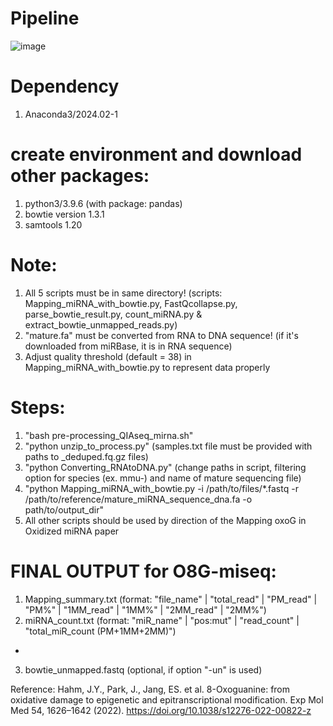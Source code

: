 # Pipeline
![image](https://github.com/user-attachments/assets/5740503d-bcae-4c15-8d68-1338130da5bc)
# Dependency
1) Anaconda3/2024.02-1
# create environment and download other packages:
1) python3/3.9.6 (with package: pandas)
2) bowtie version 1.3.1
4) samtools 1.20

# Note:
1) All 5 scripts must be in same directory!
   (scripts: Mapping_miRNA_with_bowtie.py, FastQcollapse.py, parse_bowtie_result.py, count_miRNA.py & extract_bowtie_unmapped_reads.py)
2) "mature.fa" must be converted from RNA to DNA sequence!
   (if it's downloaded from miRBase, it is in RNA sequence)
3) Adjust quality threshold (default = 38) in Mapping_miRNA_with_bowtie.py to represent data properly

# Steps:
1. "bash pre-processing_QIAseq_mirna.sh"
2. "python unzip_to_process.py" (samples.txt file must be provided with paths to _deduped.fq.gz files)
3. "python Converting_RNAtoDNA.py" (change paths in script, filtering option for species (ex. mmu-) and name of mature sequencing file)
4. "python Mapping_miRNA_with_bowtie.py -i /path/to/files/*.fastq -r /path/to/reference/mature_miRNA_sequence_dna.fa -o path/to/output_dir"
5. All other scripts should be used by direction of the Mapping oxoG in Oxidized miRNA paper

# FINAL OUTPUT for O8G-miseq: 
1) Mapping_summary.txt	(format: "file_name" | "total_read" | "PM_read" | "PM%" | "1MM_read" | "1MM%" | "2MM_read" | "2MM%")
2) miRNA_count.txt	(format: "miR_name" | "pos:mut" | "read_count" | "total_miR_count (PM+1MM+2MM)")
+
3) bowtie_unmapped.fastq (optional, if option "-un" is used)


Reference: Hahm, J.Y., Park, J., Jang, ES. et al. 8-Oxoguanine: from oxidative damage to epigenetic and epitranscriptional modification. Exp Mol Med 54, 1626–1642 (2022). https://doi.org/10.1038/s12276-022-00822-z

